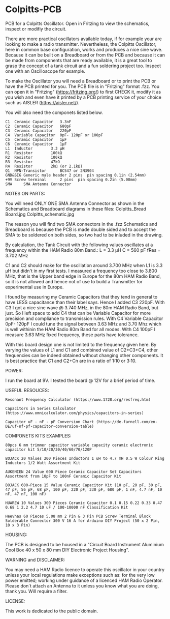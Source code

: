 # Colpitts-PCB
PCB for a Colpitts Oscillator. Open in Fritzing to view the schematics, inspect or modifiy the circuit. 

There are more practical oscillators available today, if for example your are looking to make a radio transmitter.
Nevertheless, the Colpitts Oscillator, here in common base configuration, works and produces a nice sine wave.
Because it can be built on a Breadboard or from the PCB 
and because it can be made from components that are ready available,
it is a great tool to grasp the concept of a tank circuit and a fun soldering project too.
Inspect one with an Oscilloscope for example.

To make the Oscillator you will need a Breadboard or to print the PCB or have the PCB printed for you.
The PCB file is in "Fritzing" format .fzz.
You can open it in "Fritzing" (https://fritzing.org/) to first CHECK it, modify it as you wish
and even have it printed by a PCB printing service of your choice such as AISLER (https://aisler.net/).

You will also need the componets listed below.
	
	C1 	Ceramic Capacitor	3.3nF
	C2 	Ceramic Capacitor	680pF
	C3 	Ceramic Capacitor	220pF
	C4 	Variable Capacitor	0pF- 120pF or 100pF
	C5 	Ceramic Capacitor	1µF
	C6 	Ceramic Capacitor	1µF
	L1 	Inductor		3.3 µH
	R1 	Resistor		100kΩ 
	R2 	Resistor		100kΩ 
	R3 	Resistor		47kΩ
	R4 	Resistor		2kΩ (or 2.1kΩ)
 	Q1 	NPN-Transistor		BC547 or 2N3904
  	GND&SIG Generic male header	2 pins 	pin spacing 0.1in (2.54mm)
 	+9V	Screw terminal		2 pins 	pin spacing 0.2in (5.08mm)
	SMA 	SMA Antenna Connector

NOTES ON PARTS:

You will need ONLY ONE SMA Antenna Connector as shown in the Schematics and Breadboard diagrams in these files:
	Colpitts_Bread Board.jpg
	Colpitts_schematic.jpg

The reason you will find two SMA connectors in the .fzz Schematics and Breadboard 
is because the PCB is made double sided and to accept the SMA to be soldered on both sides, so two had to be inluded in the drawing.

By calculation, the Tank Circuit with the following values oscillates at a frequency within the HAM Radio 80m Band.:
		L = 3.3 µH 
		C = 560 pF
		fRes = 3.702 MHz

C1 and C2 should make for the oscillation around 3.700 MHz when L1 is 3.3 µH but didn't in my first tests. I measured a frequency too close to 3.800 MHz, 
that is the Upper band edge in Europe for the 80m HAM Radio Band, so it is not allowed and hence not of use to build a Transmitter for experimental use in Europe.

I found by measuring my Ceramic Capacitors that they tend in general to have LESS capacitance than their label says.
Hence I added C3 220pF. With C3 I got a nice sine wave @ 3.740 MHz, in the 80m HAM Radio Band, but just.
So I left space to add C4 that can be Variable Capacitor for more precision and compliance to transmission rules.
With C4 Variable Capacitor 0pF- 120pF I could tune the signal between 3.63 MHz and 3.70 Mhz which is well withinin the HAM Radio 80m Band for all modes. 
With C4 100pF I measure 3.63 MHz fixed frequency, these parts have tolerance.

With this board design one is not limited to the frequency given here.
By varying the values of L1 and C1 and combined value of C2+C3+C4,
other frequencies can be indeed obtained without changing other components.
It is best practice that C1 and C2+Cn are in a ratio of 1:10 or 3:10.


POWER:

I run the board at 9V.
I tested the board @ 12V for a brief period of time.



USEFUL RESOUCES:

	Resonant Frequency Calculator (https://www.1728.org/resfreq.htm)

	Capacitors in Series Calculator (https://www.omnicalculator.com/physics/capacitors-in-series)

	Capacitor uF - nF - pF Conversion Chart (https://de.farnell.com/en-DE/uf-nf-pf-capacitor-conversion-table)



COMPONETS KITS EXAMPLES:

	80pcs 6 mm trimmer capacitor variable capacity ceramic electronic capacitor kit 5/10/20/30/40/60/70/120P 

	BOJACK 20 Values 200 Pieces Inductors 1 uH to 4.7 mH 0.5 W Colour Ring Inductors 1/2 Watt Assortment Kit 

	AUKENIEN 24 Value 600 Piece Ceramic Capacitor Set Capacitors Assortment from 10pF to 100nF Ceramic Capacitor Kit 

	BOJACK 600-Piece 15 Value Ceramic Capacitor Kit (10 pF, 20 pF, 30 pF, 47 pF, 56 pF, 68 pF, 100 pF, 220 pF, 330 pF, 680 pF, 1 nF, 4.7 nF, 10 nF, 47 nF, 100 nF) 

	HUAREW 10 Values 300 Pieces Ceramic Capacitor 0.1 0.15 0.22 0.33 0.47 0.68 1 2.2 4.7 10 uF / 100-10000 nF Classification Kit 

	Heevhas 60 Pieces 5.08 mm 2 Pin & 3 Pin PCB Screw Terminal Block Solderable Connector 300 V 16 A for Arduino DIY Project (50 x 2 Pin, 10 x 3 Pin) 



HOUSING:

The PCB is designed to be housed in a
"Circuit Board Instrument Aluminium Cool Box 40 x 50 x 80 mm DIY Electronic Project Housing".



WARNING and DISCLAIMER: 

You may need a HAM Radio licence to operate this oscillator in your country 
unless your local regulations make exceptions such as: 
	for the very low power emitted;
	working under guidance of a licenced HAM Radio Operator.
Please don`t attach an Antenna to it unless you know what you are doing, thank you.
Will require a filter.



LICENSE:

This work is dedicated to the public domain.



